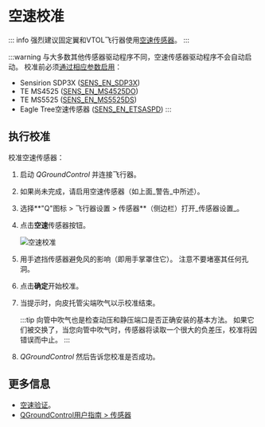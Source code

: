 # 空速校准

::: info
强烈建议固定翼和VTOL飞行器使用[空速传感器](../sensor/airspeed.md)。
:::

:::warning
与大多数其他传感器驱动程序不同，空速传感器驱动程序不会自动启动。
校准前必须[通过相应参数启用](../advanced_config/parameters.md)：

- Sensirion SDP3X ([SENS_EN_SDP3X](../advanced_config/parameter_reference.md#SENS_EN_SDP3X))
- TE MS4525 ([SENS_EN_MS4525DO](../advanced_config/parameter_reference.md#SENS_EN_MS4525DO))
- TE MS5525 ([SENS_EN_MS5525DS](../advanced_config/parameter_reference.md#SENS_EN_MS5525DS))
- Eagle Tree空速传感器 ([SENS_EN_ETSASPD](../advanced_config/parameter_reference.md#SENS_EN_ETSASPD))
  :::

## 执行校准

校准空速传感器：

1. 启动 _QGroundControl_ 并连接飞行器。
1. 如果尚未完成，请启用空速传感器（如上面_警告_中所述）。
1. 选择**"Q"图标 > 飞行器设置 > 传感器**（侧边栏）打开_传感器设置_。
1. 点击**空速**传感器按钮。

   ![空速校准](../../assets/qgc/setup/sensor/sensor_airspeed.jpg)

1. 用手遮挡传感器避免风的影响（即用手掌罩住它）。
   注意不要堵塞其任何孔洞。
1. 点击**确定**开始校准。
1. 当提示时，向皮托管尖端吹气以示校准结束。

   :::tip
   向管中吹气也是检查动压和静压端口是否正确安装的基本方法。
   如果它们被交换了，当您向管中吹气时，传感器将读取一个很大的负差压，校准将因错误而中止。
   :::

1. _QGroundControl_ 然后告诉您校准是否成功。

## 更多信息

- [空速验证](../advanced_config/airspeed_validation.md)。
- [QGroundControl用户指南 > 传感器](https://docs.qgroundcontrol.com/master/en/qgc-user-guide/setup_view/sensors_px4.html#airspeed)
